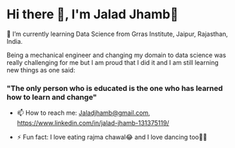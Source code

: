 # Hi there 👋, I'm Jalad Jhamb👦

<!--
**JaladJhamb/Jaladjhamb** is a ✨ _special_ ✨ repository because its `README.md` (this file) appears on your GitHub profile.

Here are some ideas to get you started:-->


🌱 I’m currently learning Data Science from Grras Institute, Jaipur, Rajasthan, India.

   Being a mechanical engineer and changing my domain to data science was really challenging for me but I am proud that I did it and I am still learning new things as one said:        
   ### "The only person who is educated is the one who has learned how to learn and change"

- 📫 How to reach me: Jaladjhamb@gmail.com, https://www.linkedin.com/in/jalad-jhamb-131375119/

- ⚡ Fun fact: I love eating rajma chawal😂 and I love dancing too🤪🕺

